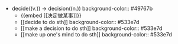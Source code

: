 - decide((v.)) -> decision((n.))
  background-color:: #49767b
	- {{embed [[决定做某事]]}}
	- [[decide to do sth]]
	  background-color:: #533e7d
	- [[make a decision to do sth]]
	  background-color:: #533e7d
	- [[make up one's mind to do sth]]
	  background-color:: #533e7d